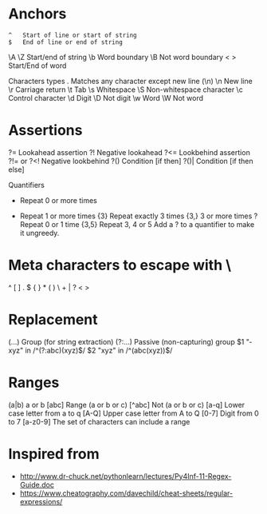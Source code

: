 # Anchors
    ^	Start of line or start of string
    $	End of line or end of string
\A \Z Start/end of string
\b Word boundary
\B Not word boundary
\< \> Start/End of word

Characters types
.	Matches any character except new line (\n)
\n New line
\r Carriage return
\t Tab
\s Whitespace
\S Non-whitespace character
\c Control character
\d Digit
\D Not digit
\w Word
\W Not word

# Assertions
?= Lookahead assertion
?! Negative lookahead
?<= Lookbehind assertion
?!= or ?<! Negative lookbehind
?() Condition [if then]
?()| Condition [if then else]


Quantifiers
* Repeat 0 or more times
+ Repeat 1 or more times
{3} Repeat exactly 3 times
{3,} 3 or more times
? Repeat 0 or 1 time
{3,5} Repeat 3, 4 or 5
Add a ? to a quantifier to make it ungreedy.

# Meta characters to escape with \
^ [ ] . $ { } * ( ) \ +  | ? < >

# Replacement
(...) Group (for string extraction)
(?:...) Passive (non-c­apt­uring) group
$1 "­xyz­" in /^(?:a­bc)­(xyz)$/
$2 "­xyz­" in /^(abc­(xy­z))$/

# Ranges
(a|b) a or b
[abc] Range (a or b or c)
[^abc] Not (a or b or c)
[a-q] Lower case letter from a to q
[A-Q] Upper case letter from A to Q
[0-7] Digit from 0 to 7
[a-z0-9]	The set of characters can include a range

# Inspired from
* http://www.dr-chuck.net/pythonlearn/lectures/Py4Inf-11-Regex-Guide.doc
* https://www.cheatography.com/davechild/cheat-sheets/regular-expressions/